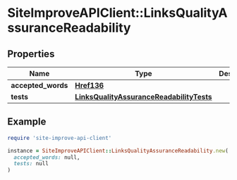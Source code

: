 # SiteImproveAPIClient::LinksQualityAssuranceReadability

## Properties

| Name | Type | Description | Notes |
| ---- | ---- | ----------- | ----- |
| **accepted_words** | [**Href136**](Href136.md) |  | [optional] |
| **tests** | [**LinksQualityAssuranceReadabilityTests**](LinksQualityAssuranceReadabilityTests.md) |  | [optional] |

## Example

```ruby
require 'site-improve-api-client'

instance = SiteImproveAPIClient::LinksQualityAssuranceReadability.new(
  accepted_words: null,
  tests: null
)
```

